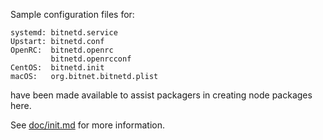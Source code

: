 Sample configuration files for:
```
systemd: bitnetd.service
Upstart: bitnetd.conf
OpenRC:  bitnetd.openrc
         bitnetd.openrcconf
CentOS:  bitnetd.init
macOS:   org.bitnet.bitnetd.plist
```
have been made available to assist packagers in creating node packages here.

See [doc/init.md](../../doc/init.md) for more information.
